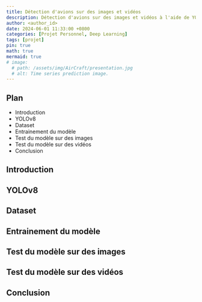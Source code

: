 ```yaml
---
title: Détection d'avions sur des images et vidéos
description: Détection d'avions sur des images et vidéos à l'aide de YOLOv8.
author: <author_id>
date: 2024-06-01 11:33:00 +0800
categories: [Projet Personnel, Deep Learning]
tags: [projet]
pin: true
math: true
mermaid: true
# image:
  # path: /assets/img/AirCraft/presentation.jpg
  # alt: Time series prediction image.
---
```



## Plan
- Introduction
- YOLOv8
- Dataset
- Entrainement du modèle
- Test du modèle sur des images
- Test du modèle sur des vidéos
- Conclusion

## Introduction

## YOLOv8

## Dataset

## Entrainement du modèle

## Test du modèle sur des images

## Test du modèle sur des vidéos

## Conclusion